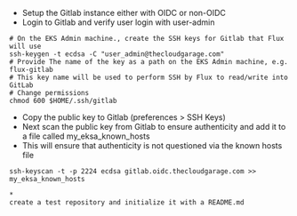 * Setup the Gitlab instance either with OIDC or non-OIDC
* Login to Gitlab and verify user login with user-admin 

```
# On the EKS Admin machine., create the SSH keys for Gitlab that Flux will use
ssh-keygen -t ecdsa -C "user_admin@thecloudgarage.com"
# Provide The name of the key as a path on the EKS Admin machine, e.g. flux-gitlab
# This key name will be used to perform SSH by Flux to read/write into GitLab
# Change permissions
chmod 600 $HOME/.ssh/gitlab
```

* Copy the public key to Gitlab (preferences > SSH Keys)
* Next scan the public key from Gitlab to ensure authenticity and add it to a file called my_eksa_known_hosts
* This will ensure that authenticity is not questioned via the known hosts file

```
ssh-keyscan -t -p 2224 ecdsa gitlab.oidc.thecloudgarage.com >> my_eksa_known_hosts

* 
create a test repository and initialize it with a README.md
